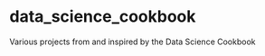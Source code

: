 data_science_cookbook
=====================

Various projects from and inspired by the Data Science Cookbook
